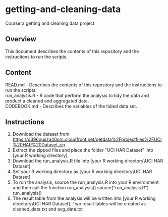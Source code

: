 # getting-and-cleaning-data
Coursera getting and cleaning data project

## Overview
This document describes the contents of this repository and the instructions to run the scripts.

## Content
READ.md         - Describes the contents of this repository and the instructions to run the scripts.<br>
run_analysis.R  - R code that perform the analysis to tidy the data and product a cleaned and aggregated data.<br>
CODEBOOK.md     - Describes the variables of the tidied data set.<br>

## Instructions
1. Download the dataset from https://d396qusza40orc.cloudfront.net/getdata%2Fprojectfiles%2FUCI%20HAR%20Dataset.zip
2. Extract the zipped files and place the folder "UCI HAR Dataset" into [your R working directory].
3. Download the run_analysis.R file into [your R working directory\UCI HAR Dataset\]
4. Set your R working directory as [your R working directory\UCI HAR Dataset\]
5. To run the analysis, source the run_analysis.R into your R environment and then call the function run_analysis()
   source("run_analysis.R") <br>
   run_analysis()
6. The result table from the analysis will be written into  [your R working directory\UCI HAR Dataset\]. Two result tables will be created    as cleaned_data.txt and avg_data.txt
